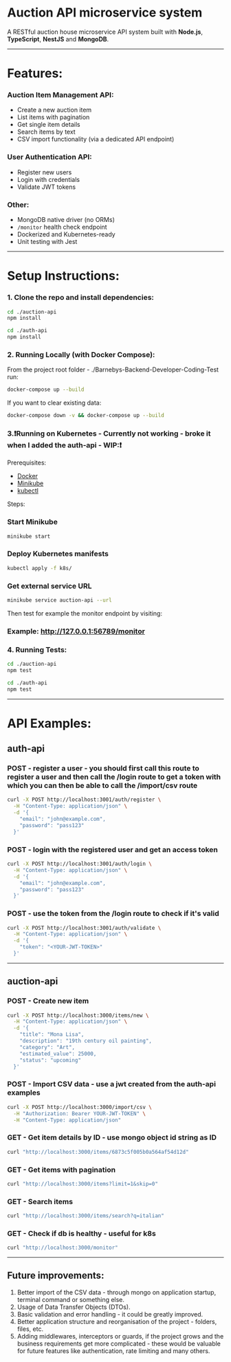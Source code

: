 # Auction API microservice system

A RESTful auction house microservice API system built with **Node.js**, **TypeScript**, **NestJS** and **MongoDB**.

---

# Features:

### Auction Item Management API:
- Create a new auction item
- List items with pagination
- Get single item details
- Search items by text
- CSV import functionality (via a dedicated API endpoint)

### User Authentication API:
- Register new users
- Login with credentials
- Validate JWT tokens

### Other:
- MongoDB native driver (no ORMs)
- `/monitor` health check endpoint
- Dockerized and Kubernetes-ready
- Unit testing with Jest

---

# Setup Instructions:

### 1. Clone the repo and install dependencies:

```bash
cd ./auction-api
npm install

cd ./auth-api
npm install
```

### 2. Running Locally (with Docker Compose):

From the project root folder - ./Barnebys-Backend-Developer-Coding-Test run:
```bash
docker-compose up --build
```

If you want to clear existing data:
```bash
docker-compose down -v && docker-compose up --build
```

### 3.❗Running on Kubernetes - Currently not working - broke it when I added the auth-api - WIP:❗

Prerequisites:
- [Docker](https://www.docker.com/)
- [Minikube](https://minikube.sigs.k8s.io/docs/)
- [kubectl](https://kubernetes.io/docs/tasks/tools/)

Steps:

### Start Minikube
```bash
minikube start
```

### Deploy Kubernetes manifests
```bash
kubectl apply -f k8s/
```

### Get external service URL
```bash
minikube service auction-api --url
```

Then test for example the monitor endpoint by visiting:
### Example: http://127.0.0.1:56789/monitor

### 4. Running Tests:

```bash
cd ./auction-api
npm test

cd ./auth-api
npm test
```

---

# API Examples:

## auth-api

### POST - register a user - you should first call this route to register a user and then call the /login route to get a token with which you can then be able to call the /import/csv route
```bash
curl -X POST http://localhost:3001/auth/register \
  -H "Content-Type: application/json" \
  -d '{
    "email": "john@example.com",
    "password": "pass123"
  }'
```

### POST - login with the registered user and get an access token
```bash
curl -X POST http://localhost:3001/auth/login \
  -H "Content-Type: application/json" \
  -d '{
    "email": "john@example.com",
    "password": "pass123"
  }'
```

### POST - use the token from the /login route to check if it's valid
```bash
curl -X POST http://localhost:3001/auth/validate \
  -H "Content-Type: application/json" \
  -d '{
    "token": "<YOUR-JWT-TOKEN>"
  }'
```

---

## auction-api

### POST - Create new item
```bash
curl -X POST http://localhost:3000/items/new \
  -H "Content-Type: application/json" \
  -d '{
    "title": "Mona Lisa",
    "description": "19th century oil painting",
    "category": "Art",
    "estimated_value": 25000,
    "status": "upcoming"
  }'
```

### POST - Import CSV data - use a jwt created from the auth-api examples
```bash
curl -X POST http://localhost:3000/import/csv \
  -H "Authorization: Bearer YOUR-JWT-TOKEN" \
  -H "Content-Type: application/json"
```

### GET - Get item details by ID - use mongo object id string as ID
```bash
curl "http://localhost:3000/items/6873c5f005b0a564af54d12d"
```

### GET - Get items with pagination
```bash
curl "http://localhost:3000/items?limit=1&skip=0"
```

### GET - Search items
```bash
curl "http://localhost:3000/items/search?q=italian"
```

### GET - Check if db is healthy - useful for k8s
```bash
curl "http://localhost:3000/monitor"
```

---

## Future improvements:

1. Better import of the CSV data - through mongo on application startup, terminal command or something else.
2. Usage of Data Transfer Objects (DTOs).
3. Basic validation and error handling - it could be greatly improved.
4. Better application structure and reorganisation of the project - folders, files, etc.
5. Adding middlewares, interceptors or guards, if the project grows and the business requirements get more complicated - these would be valuable for future features like authentication, rate limiting and many others.
